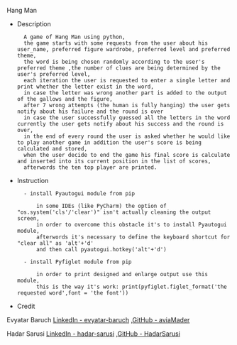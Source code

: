 ﻿Hang Man

* Description

        A game of Hang Man using python,
        the game starts with some requests from the user about his user_name, preferred figure wardrobe, preferred level and preferred theme,
        the word is being chosen randomly according to the user's preferred theme ,the number of clues are being determined by the user's preferred level,
        each iteration the user is requested to enter a single letter and print whether the letter exist in the word,
        in case the letter was wrong another part is added to the output of the gallows and the figure,
        after 7 wrong attempts (the human is fully hanging) the user gets notify about his failure and the round is over
        in case the user successfully guessed all the letters in the word currently the user gets notify about his success and the round is over,
        in the end of every round the user is asked whether he would like to play another game in addition the user's score is being calculated and stored,
        when the user decide to end the game his final score is calculate and inserted into its current position in the list of scores,
        afterwords the ten top player are printed.

* Instruction

        - install Pyautogui module from pip 

            in some IDEs (like PyCharm) the option of "os.system('cls'/'clear')" isn't actually cleaning the output screen,
            in order to overcome this obstacle it's to install Pyautogui module,
            afterwords it's necessary to define the keyboard shortcut for "clear all" as 'alt'+'d'
            and then call pyautogui.hotkey('alt'+'d')

        - install Pyfiglet module from pip

            in order to print designed and enlarge output use this module,
            this is the way it's work: print(pyfiglet.figlet_format('the requested word',font = 'the font'))

* Credit

 Evyatar Baruch
    [LinkedIn - evyatar-baruch](https://www.linkedin.com/in/evyatar-baruch-0947a3244) ,[GitHub - aviaMader](https://github.com/aviaMader)

  Hadar Sarusi 
    [LinkedIn - hadar-sarusi](https://www.linkedin.com/in/hadar-sarusi) ,[GitHub - HadarSarusi](https://github.com/HadarSarusi)

 
